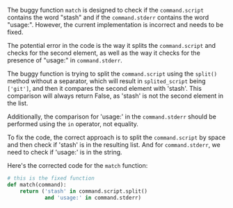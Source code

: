 The buggy function `match` is designed to check if the `command.script` contains the word "stash" and if the `command.stderr` contains the word "usage:". However, the current implementation is incorrect and needs to be fixed.

The potential error in the code is the way it splits the `command.script` and checks for the second element, as well as the way it checks for the presence of "usage:" in `command.stderr`.

The buggy function is trying to split the `command.script` using the `split()` method without a separator, which will result in `splited_script` being `['git']`, and then it compares the second element with 'stash'. This comparison will always return False, as 'stash' is not the second element in the list.

Additionally, the comparison for 'usage:' in the `command.stderr` should be performed using the `in` operator, not equality.

To fix the code, the correct approach is to split the `command.script` by space and then check if 'stash' is in the resulting list. And for `command.stderr`, we need to check if 'usage:' is in the string.

Here's the corrected code for the `match` function:

```python
# this is the fixed function
def match(command):
    return ('stash' in command.script.split()
            and 'usage:' in command.stderr)
```